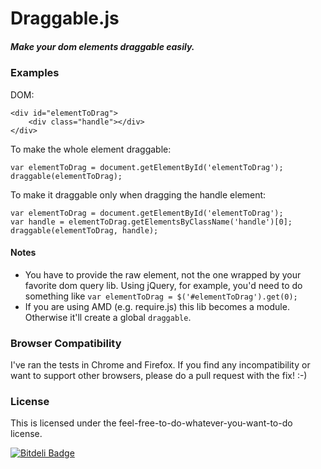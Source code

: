 # Draggable.js #
##### Make your dom elements draggable easily. #####

### Examples
DOM:

    <div id="elementToDrag">
        <div class="handle"></div>
    </div>

To make the whole element draggable:

    var elementToDrag = document.getElementById('elementToDrag');
    draggable(elementToDrag);

To make it draggable only when dragging the handle element:

    var elementToDrag = document.getElementById('elementToDrag');
    var handle = elementToDrag.getElementsByClassName('handle')[0];    
    draggable(elementToDrag, handle);

#### Notes
* You have to provide the raw element, not the one wrapped by your favorite dom query lib. Using jQuery, for example, you'd need to do something like `var elementToDrag = $('#elementToDrag').get(0);`
* If you are using AMD (e.g. require.js) this lib becomes a module. Otherwise it'll create a global `draggable`.

### Browser Compatibility
I've ran the tests in Chrome and Firefox.
If you find any incompatibility or want to support other browsers, please do a pull request with the fix! :-)

### License
This is licensed under the feel-free-to-do-whatever-you-want-to-do license.

[![Bitdeli Badge](https://d2weczhvl823v0.cloudfront.net/gtramontina/draggable.js/trend.png)](https://bitdeli.com/free "Bitdeli Badge")

